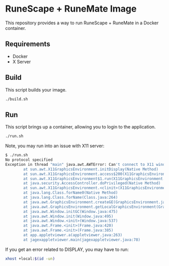 # RuneScape + RuneMate Image

This repository provides a way to run RuneScape + RuneMate in a Docker container.

## Requirements

- Docker
- X Server

## Build

This script builds your image.

```bash
./build.sh
```

## Run

This script brings up a container, allowing you to login to the application.

```bash
./run.sh
```

Note, you may run into an issue with X11 server:

```bash
$ ./run.sh
No protocol specified
Exception in thread "main" java.awt.AWTError: Can't connect to X11 window server using ':0' as the value of the DISPLAY variable.
        at sun.awt.X11GraphicsEnvironment.initDisplay(Native Method)
        at sun.awt.X11GraphicsEnvironment.access$200(X11GraphicsEnvironment.java:65)
        at sun.awt.X11GraphicsEnvironment$1.run(X11GraphicsEnvironment.java:115)
        at java.security.AccessController.doPrivileged(Native Method)
        at sun.awt.X11GraphicsEnvironment.<clinit>(X11GraphicsEnvironment.java:74)
        at java.lang.Class.forName0(Native Method)
        at java.lang.Class.forName(Class.java:264)
        at java.awt.GraphicsEnvironment.createGE(GraphicsEnvironment.java:103)
        at java.awt.GraphicsEnvironment.getLocalGraphicsEnvironment(GraphicsEnvironment.java:82)
        at java.awt.Window.initGC(Window.java:475)
        at java.awt.Window.init(Window.java:495)
        at java.awt.Window.<init>(Window.java:537)
        at java.awt.Frame.<init>(Frame.java:420)
        at java.awt.Frame.<init>(Frame.java:385)
        at app.appletviewer.a(appletviewer.java:263)
        at jagexappletviewer.main(jagexappletviewer.java:78)
```

If you get an error related to DISPLAY, you may have to run:

```bash
xhost +local:$(id -un)
```

